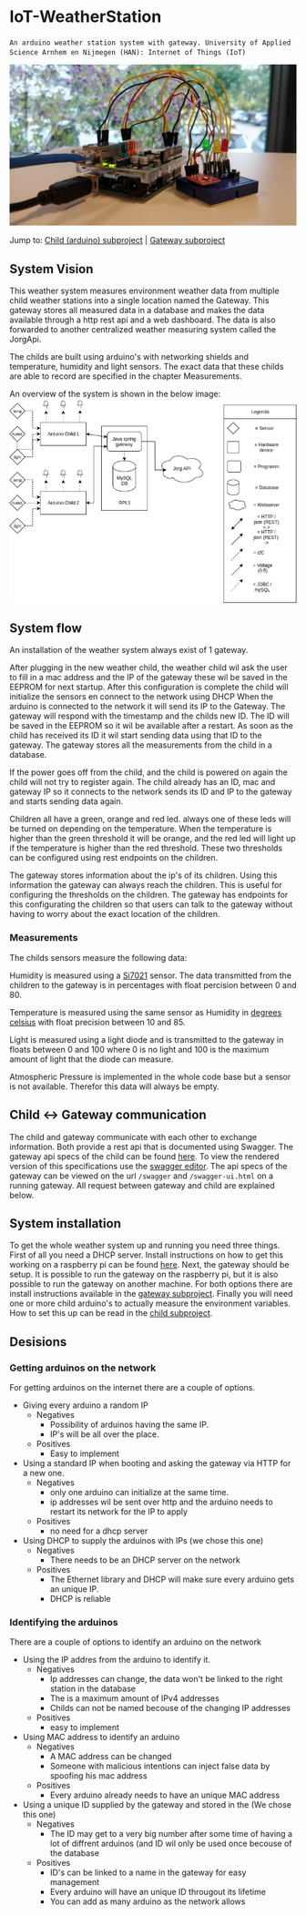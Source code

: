 # IoT-WeatherStation
`An arduino weather station system with gateway. University of Applied Science Arnhem en Nijmegen (HAN): Internet of Things (IoT)`

![dashimage](imgs/dashimage.jpg)
 
Jump to: 
 [Child (arduino) subproject](https://github.com/SijmenHuizenga/IoT-WeatherStation/tree/child) | 
 [Gateway subproject](https://github.com/SijmenHuizenga/IoT-WeatherStation/tree/gateway)

## System Vision
This weather system measures environment weather data from multiple child weather stations into a single location named the Gateway. This gateway stores all measured data in a database and makes the data available through a http rest api and a web dashboard. The data is also forwarded to another centralized weather measuring system called the JorgApi.

The childs are built using arduino's with networking shields and temperature, humidity and light sensors. The exact data that these childs are able to record are specified in the chapter Measurements.

An overview of the system is shown in the below image:
![Overview](imgs/Architectural-overview-diagram.png)

## System flow

An installation of the weather system always exist of 1 gateway. 

After plugging in the new weather child, the weather child wil ask the user to fill in a mac address and the IP of the gateway these wil be saved in the EEPROM for next startup. After this configuration is complete the child will initialize the sensors en connect to the network using DHCP
When the arduino is connected to the network it will send its IP to the Gateway. The gateway will respond with the timestamp and the childs new ID. The ID will be saved in the EEPROM so it wil be available after a restart.
As soon as the child has received its ID it wil start sending data using that ID to the gateway. The gateway stores all the measurements from the child in a database.

If the power goes off from the child, and the child is powered on again the child will not try to register again. The child already has an ID, mac and gateway IP so it connects to the network sends its ID and IP to the gateway and starts sending data again.

Children all have a green, orange and red led. always one of these leds will be turned on depending on the temperature. When the temperature is higher than the green threshold it will be orange, and the red led will light up if the temperature is higher than the red threshold. These two thresholds can be configured using rest endpoints on the children. 

The gateway stores information about the ip's of its children. Using this information the gateway can always reach the children. This is useful for configuring the thresholds on the children. The gateway has endpoints for this configurating the children so that users can talk to the gateway without having to worry about the exact location of the children. 

### Measurements
The childs sensors measure the following data:

Humidity is measured using a [Si7021](https://www.silabs.com/documents/public/data-sheets/Si7021-A20.pdf) sensor. The data transmitted from the children to the gateway is in percentages with float percision between 0 and 80. 

Temperature is measured using the same sensor as Humidity in [degrees celsius](https://en.wikipedia.org/wiki/Celsius) with float precision between 10 and 85.

Light is measured using a light diode and is transmitted to the gateway in floats between 0 and 100 where 0 is no light and 100 is the maximum amount of light that the diode can measure.

Atmospheric Pressure is implemented in the whole code base but a sensor is not available. Therefor this data will always be empty.

## Child <-> Gateway communication
The child and gateway communicate with each other to exchange information. Both provide a rest api that is documented using Swagger. The gateway api specs of the child can be found [here](https://github.com/SijmenHuizenga/IoT-WeatherStation/blob/child/api.yaml). To view the rendered version of this specifications use the [swagger editor](editor.swagger.io). The api specs of the gateway can be viewed on the url `/swagger` and `/swagger-ui.html` on a running gateway. All request between gateway and child are explained below.

## System installation
To get the whole weather system up and running you need three things. First of all you need a DHCP server. Install instructions on how to get this working on a raspberry pi can be found [here](https://github.com/SijmenHuizenga/IoT-WeatherStation/blob/pi/readme.md). Next, the gateway should be setup. It is possible to run the gateway on the raspberry pi, but it is also possible to run the gateway on another machine. For both options there are install instructions available in the [gateway subproject](https://github.com/SijmenHuizenga/IoT-WeatherStation/tree/gateway). Finally you will need one or more child arduino's to actually measure the environment variables. How to set this up can be read in the [child subproject](https://github.com/SijmenHuizenga/IoT-WeatherStation/tree/child).

## Desisions 

### Getting arduinos on the network
For getting arduinos on the internet there are a couple of options. 
* Giving every arduino a random IP
  - Negatives
    - Possibility of arduinos having the same IP.
    - IP's will be all over the place.
  - Positives
    - Easy to implement
* Using a standard IP when booting and asking the gateway via HTTP for a new one.
  - Negatives
    - only one arduino can initialize at the same time.
    - ip addresses wil be sent over http and the arduino needs to restart its network for the IP to apply
  - Positives
    - no need for a dhcp server
* Using DHCP to supply the arduinos with IPs (we chose this one)
  - Negatives
    - There needs to be an DHCP server on the network
  - Positives
    - The Ethernet library and DHCP will make sure every arduino gets an unique IP.
    - DHCP is reliable
    
### Identifying the arduinos
There are a couple of options to identify an arduino on the network
* Using the IP addres from the arduino to identify it.
  - Negatives
    - Ip addresses can change, the data won't be linked to the right station in the database
    - The is a maximum amount of IPv4 addresses
    - Childs can not be named becouse of the changing IP addresses
  - Positives
    - easy to implement
* Using MAC address to identify an arduino
  - Negatives
    - A MAC address can be changed
    - Someone with malicious intentions can inject false data by spoofing his mac address
  - Positives
    - Every arduino already needs to have an unique MAC address
* Using a unique ID supplied by the gateway and stored in the  (We chose this one)
  - Negatives
    - The ID may get to a very big number after some time of having a lot of diffrent arduinos (and ID wil only be used once becouse of the database
  - Positives
    - ID's can be linked to a name in the gateway for easy management
    - Every arduino will have an unique ID througout its lifetime
    - You can add as many arduino as the network allows
